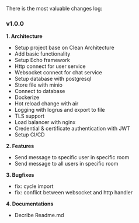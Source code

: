 There is the most valuable changes log:

### v1.0.0

**1. Architecture**

- Setup project base on Clean Architecture
- Add basic functionality
- Setup Echo framework
- Http connect for user service
- Websocket connect for chat service
- Setup database with postgresql
- Store file with minio
- Connect to database
- Dockerize
- Hot reload change with air
- Logging with logrus and export to file
- TLS support
- Load balancer with nginx
- Credential & certificate authentication with JWT
- Setup CI/CD

**2. Features**

- Send message to specific user in specific room
- Send message to all users in specific room

**3. Bugfixes**

- fix: cycle import
- fix: conflict between websocket and http handler

**4. Documentations**

- Decribe Readme.md
